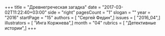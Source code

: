 +++
title = "Древнегреческая загадка"
date = "2017-03-02T11:22:40+03:00"
side = "right"
pagesCount = "1"
slogan = ""
year = "2016"
startPage = "15"
authors = [ "Сергей Федин",]
issues = [ "2016_04",]
illustrators = [ "Инга Коржнева",]
month = "04"
rubrics = [ "Детективные истории",]
+++
